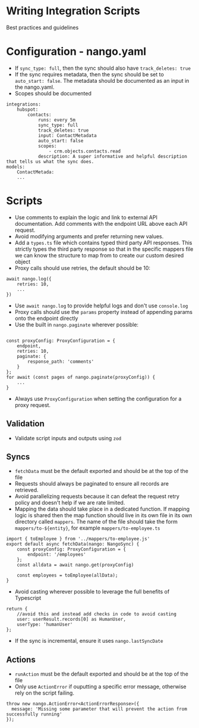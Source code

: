Writing Integration Scripts
==================
Best practices and guidelines

# Configuration - nango.yaml
* If `sync_type: full`, then the sync should also have `track_deletes: true`
* If the sync requires metadata, then the sync should be set to `auto_start: false`.
The metadata should be documented as an input in the nango.yaml.
* Scopes should be documented
```
integrations:
    hubspot:
        contacts:
            runs: every 5m
            sync_type: full
            track_deletes: true
            input: ContactMetadata
            auto_start: false
            scopes:
                - crm.objects.contacts.read
            description: A super informative and helpful description that tells us what the sync does.
models:
    ContactMetada:
    ...
```

# Scripts
* Use comments to explain the logic and link to external API documentation. Add comments with the endpoint URL above each API request.
* Avoid modifying arguments and prefer returning new values.
* Add a `types.ts`  file which contains typed third party API responses. This strictly types the third party response so that in the specific mappers file we can know the structure to map from to create our custom desired object
* Proxy calls should use retries, the default should be 10:
```
await nango.log({
    retries: 10,
    ...
})
```
* Use `await nango.log` to provide helpful logs and don't use `console.log`
* Proxy calls should use the `params` property instead of appending params onto the endpoint directly
* Use the built in `nango.paginate` wherever possible:
```

const proxyConfig: ProxyConfiguration = {
    endpoint,
    retries: 10,
    paginate: {
        response_path: 'comments'
    }
};
for await (const pages of nango.paginate(proxyConfig)) {
    ...
}
```
* Always use `ProxyConfiguration` when setting the configuration for a proxy request.

## Validation
* Validate script inputs and outputs using `zod`

## Syncs
* `fetchData` must be the default exported and should be at the top of the file
* Requests should always be paginated to ensure all records are retrieved.
* Avoid parallelizing requests because it can defeat the request retry policy
and doesn't help if we are rate limited.
* Mapping the data should take place in a dedicated function. If mapping logic
is shared then the map function should live in its own file in its own directory called `mappers`.
The name of the file should take the form `mappers/to-${entity}`, for example `mappers/to-employee.ts`
```
import { toEmployee } from '../mappers/to-employee.js'
export default async fetchData(nango: NangoSync) {
    const proxyConfig: ProxyConfiguration = {
        endpoint: '/employees'
    };
    const alldata = await nango.get(proxyConfig)

    const employees = toEmployee(allData);
}
```
* Avoid casting wherever possible to leverage the full benefits of Typescript
```
return {
    //avoid this and instead add checks in code to avoid casting
    user: userResult.records[0] as HumanUser,
    userType: 'humanUser'
};
```
* If the sync is incremental, ensure it uses `nango.lastSyncDate`

## Actions
* `runAction` must be the default exported and should be at the top of the file
* Only use `ActionError` if ouputting a specific error message, otherwise rely on the script failing.
```
throw new nango.ActionError<ActionErrorResponse>({
  message: 'Missing some parameter that will prevent the action from successfully running'
});
```
